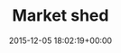 ---
title:		"Market shed"
type:		"photos"
mediatype:		"upload"
location:		"Berlin, Germany"
date:		"2015-12-05 18:02:19+00:00"
album:		"city"
filename:		"berlin-christmas-market-shed.md"
series:		"christmas-market"
cl_public_id:		"city/berlin-christmas-market-shed"
cl_version:		1497000194
format:		"tiff"
bytes:		2222928
width:		810
height:		1440
colours:
- "#0E0402"
- "#232010"
- "#0F0706"
- "#191104"
- "#393C25"
- "#D2D7B6"
- "#737650"
- "#6B7352"
- "#040103"
- "#777446"
- "#828A6C"
- "#060205"
- "#B4B885"
- "#796738"
- "#C5D6C3"
- "#72816F"
- "#D6B96B"
- "#FCFAF5"
- "#CAC378"
- "#20201B"
exposure_mode:		"Auto"
program:		"Aperture-priority AE"
aperture:		"2.8"
focal_length:		"50.0 mm"
iso:		"2500"
shutter_speed:		"1/80"
metering:		"Multi-segment"
flash:		"Off, Did not fire"
white_balance:		"Custom"
colour_temp:		"3650"
has_crop:		"false"
orientation:		"Horizontal (normal)"
camera_model:		"NIKON D800"
lens_info:		"24-70mm f/2.8"
artist:		"No artist info"
x_resolution:		"300"
y_resolution:		"300"
---